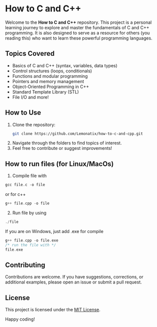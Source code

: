 # How to C and C++

Welcome to the **How to C and C++** repository. This project is a personal learning journey to explore and master the fundamentals of C and C++ programming. It is also designed to serve as a resource for others (you reading this) who want to learn these powerful programming languages.

## Topics Covered

- Basics of C and C++ (syntax, variables, data types)
- Control structures (loops, conditionals)
- Functions and modular programming
- Pointers and memory management
- Object-Oriented Programming in C++
- Standard Template Library (STL)
- File I/O and more!

## How to Use

1. Clone the repository:
    ```bash
    git clone https://github.com/Lemonatix/how-to-c-and-cpp.git
    ```
2. Navigate through the folders to find topics of interest.
3. Feel free to contribute or suggest improvements!

## How to run files (for Linux/MacOs)

1. Compile file with
```c
gcc file.c -o file
```
or for c++

```cpp
g++ file.cpp -o file
```

2. Run file by using
```cpp
./file
```

If you are on Windows, just add .exe for compile
```c++
g++ file.cpp -o file.exe
/* run the file with */
file.exe
```

## Contributing

Contributions are welcome. If you have suggestions, corrections, or additional examples, please open an issue or submit a pull request.

## License

This project is licensed under the [MIT License](LICENSE).

Happy coding!
